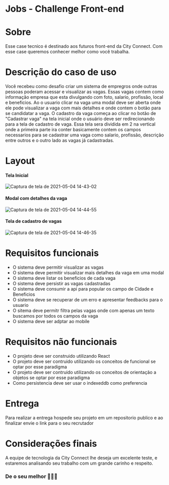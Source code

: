 # Jobs  - Challenge Front-end

# Sobre
Esse case tecnico é destinado aos futuros front-end da City Connect. Com esse case queremos conhecer melhor como você trabalha.

# Descrição do caso de uso
Vocẽ recebeu como desafio criar um sistema de empregros onde outras pessoas poderam acessar e visualizar as vagas. Essas vagas contem como informação empresa que esta divulgando com foto, salario, profissão, local e beneficios. Ao o usuario clicar na vaga uma modal deve ser aberta onde ele pode visualizar a vaga com mais detalhes e onde contem o botão para se candidatar a vaga.
O cadastro da vaga começa ao clicar no botão de "Cadastrar vaga" na tela inicial onde o usuário deve ser redirecionando para a tela de cadastro de vaga. Essa tela sera dividida em 2 na vertical onde a primeira parte ira conter basicamente contem os campos necessarios para se cadastrar uma vaga como salario, profissão, descrição entre outros e o outro lado as vagas já cadastradas.

# Layout
#### Tela Inicial
![Captura de tela de 2021-05-04 14-43-02](https://user-images.githubusercontent.com/56044466/117046476-1da97600-ace7-11eb-8a32-82967a24483c.png)

#### Modal com detalhes da vaga
![Captura de tela de 2021-05-04 14-44-55](https://user-images.githubusercontent.com/56044466/117046664-56494f80-ace7-11eb-881f-609758e967ac.png)

#### Tela de cadastro de vagas
![Captura de tela de 2021-05-04 14-46-35](https://user-images.githubusercontent.com/56044466/117046847-8d1f6580-ace7-11eb-88e8-e41fade4e731.png)

# Requisitos funcionais
- O sistema deve permitir visualizar as vagas
- O sistema deve permitir visualizar mais detalhes da vaga em uma modal
- O sistema deve listar os beneficios de cada vaga
- O sistema deve persistir as vagas cadastradas
- O sistema deve consumir a api para popular os campo de Cidade e Beneficios
- O sistema deve se recuperar de um erro e apresentar feedbacks para o usuario
- O sitema deve permitr filtra pelas vagas onde com apenas um texto buscamos por todos os campos da vaga
- O sistema deve ser adptar ao mobile

# Requisitos não funcionais
- O projeto deve ser construido utilizando React
- O projeto deve ser contruido utilizando os conceitos de funcional se optar por esse paradigma  
- O projeto deve ser contruido utilizando os conceitos de orientação a objetos se optar por esse paradigma  
- Como persistencia deve ser usar o indexeddb como preferencia

# Entrega
Para realizar a entrega hospede seu projeto em um repositorio publico e ao finalizar envie o link para o seu recrutador

# Considerações finais
A equipe de tecnologia da City Connect lhe deseja um excelente teste, e estaremos analisando seu trabalho com um grande carinho e respeito.

### De o seu melhor :rocket::rocket::rocket:



